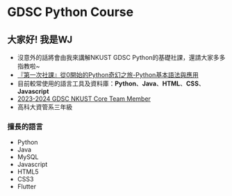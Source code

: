 # GDSC Python Course
## 大家好! 我是WJ
- 沒意外的話將會由我來講解NKUST GDSC Python的基礎社課，還請大家多多指教啦~
- [『第一次社課』從0開始的Python奇幻之旅-Python基本語法與應用](https://reurl.cc/z65kRp)
- 目前較常使用的語言工具及資料庫：**Python**、**Java**、**HTML**、**CSS**、**Javascript**
- [2023-2024 GDSC NKUST Core Team Member](https://gdsc.community.dev/national-kaohsiung-university-of-science-and-technology/)
- 高科大資管系三年級
### 擅長的語言
- Python 
- Java 
- MySQL 
- Javascript 
- HTML5 
- CSS3 
- Flutter
